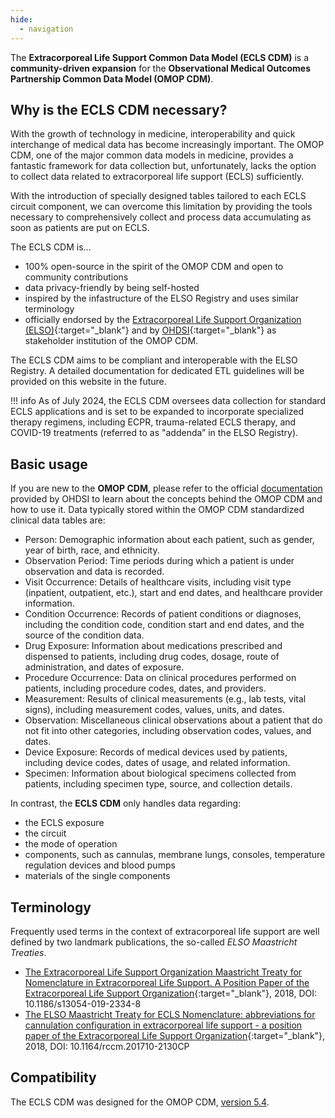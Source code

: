 ```yaml
---
hide:
  - navigation
---
```


The **Extracorporeal Life Support Common Data Model (ECLS CDM)** is a
**community-driven expansion** for the **Observational Medical Outcomes
Partnership Common Data Model (OMOP CDM)**.

## Why is the ECLS CDM necessary?

With the growth of technology in medicine, interoperability and quick
interchange of medical data has become increasingly important. The OMOP
CDM, one of the major common data models in medicine, provides a
fantastic framework for data collection but, unfortunately, lacks the
option to collect data related to extracorporeal life support (ECLS)
sufficiently.

With the introduction of specially designed tables tailored to each ECLS
circuit component, we can overcome this limitation by providing the
tools necessary to comprehensively collect and process data accumulating
as soon as patients are put on ECLS.

The ECLS CDM is...

- 100% open-source in the spirit of the OMOP CDM and open to community
contributions
- data privacy-friendly by being self-hosted
- inspired by the infastructure of the ELSO Registry and uses similar
  terminology
- officially endorsed by the [Extracorporeal Life Support Organization (ELSO)](https://elso.org){:target="_blank"} and by [OHDSI](https://ohdsi.org){:target="_blank"} as stakeholder institution
  of the OMOP CDM.

The ECLS CDM aims to be compliant and interoperable with the ELSO Registry.
A detailed documentation for dedicated ETL guidelines will be provided on
this website in the future.

!!! info
    As of July 2024, the ECLS CDM oversees data collection for standard
    ECLS applications and is set to be expanded to incorporate specialized
    therapy regimens, including ECPR, trauma-related ECLS therapy,
    and COVID-19 treatments (referred to as "addenda” in the ELSO Registry).

## Basic usage

If you are new to the **OMOP CDM**, please refer to the official [documentation](https://ohdsi.github.io/CommonDataModel/index.html)
provided by OHDSI to learn about the concepts behind the OMOP CDM and
how to use it. Data typically stored within the OMOP CDM standardized
clinical data tables are:

- Person: Demographic information about each patient, such as gender,
  year of birth, race, and ethnicity.
- Observation Period: Time periods during which a patient is under
  observation and data is recorded.
- Visit Occurrence: Details of healthcare visits, including visit type
  (inpatient, outpatient, etc.), start and end dates, and healthcare
  provider information.
- Condition Occurrence: Records of patient conditions or diagnoses,
  including the condition code, condition start and end dates, and the
  source of the condition data.
- Drug Exposure: Information about medications prescribed and dispensed
  to patients, including drug codes, dosage, route of administration,
  and dates of exposure.
- Procedure Occurrence: Data on clinical procedures performed on patients,
  including procedure codes, dates, and providers.
- Measurement: Results of clinical measurements (e.g., lab tests, vital
  signs), including measurement codes, values, units, and dates.
- Observation: Miscellaneous clinical observations about a patient that
  do not fit into other categories, including observation codes, values,
  and dates.
- Device Exposure: Records of medical devices used by patients, including
  device codes, dates of usage, and related information.
- Specimen: Information about biological specimens collected from patients,
  including specimen type, source, and collection details.

In contrast, the **ECLS CDM** only handles data regarding:

- the ECLS exposure
- the circuit
- the mode of operation
- components, such as cannulas, membrane lungs, consoles, temperature
  regulation devices and blood pumps
- materials of the single components

## Terminology

Frequently used terms in the context of extracorporeal life support are
well defined by two landmark publications, the so-called *ELSO Maastricht Treaties*.

- [The Extracorporeal Life Support Organization Maastricht Treaty for Nomenclature in Extracorporeal Life Support. A Position Paper of the Extracorporeal Life Support Organization](https://pubmed.ncbi.nlm.nih.gov/29614239/){:target="_blank"}, 2018, DOI: 10.1186/s13054-019-2334-8
- [The ELSO Maastricht Treaty for ECLS Nomenclature: abbreviations for cannulation configuration in extracorporeal life support - a position paper of the Extracorporeal Life Support Organization](https://pubmed.ncbi.nlm.nih.gov/30736845/){:target="_blank"}, 2018, DOI: 10.1164/rccm.201710-2130CP

## Compatibility

The ECLS CDM was designed for the
OMOP CDM, [version 5.4](https://ohdsi.github.io/CommonDataModel/cdm54.html).
